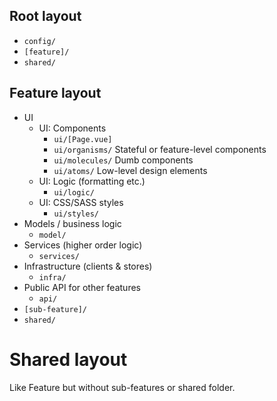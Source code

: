 ## Root layout

* `config/`
* `[feature]/`
* `shared/`

## Feature layout

* UI
    * UI: Components
        * `ui/[Page.vue]`
        * `ui/organisms/` Stateful or feature-level components
        * `ui/molecules/` Dumb components
        * `ui/atoms/` Low-level design elements
    * UI: Logic (formatting etc.)
        * `ui/logic/`
    * UI: CSS/SASS styles
        * `ui/styles/`
* Models / business logic
    * `model/`
* Services (higher order logic)
    * `services/`
* Infrastructure (clients & stores)
    * `infra/`
* Public API for other features
    * `api/`
* `[sub-feature]/`
* `shared/`

# Shared layout

Like Feature but without sub-features or shared folder.
